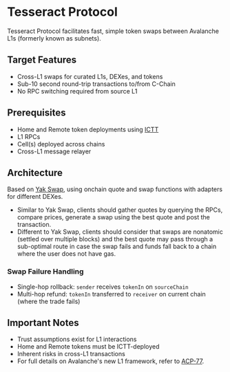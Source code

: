 # Tesseract Protocol

Tesseract Protocol facilitates fast, simple token swaps between Avalanche L1s (formerly known as subnets).

## Target Features

- Cross-L1 swaps for curated L1s, DEXes, and tokens
- Sub-10 second round-trip transactions to/from C-Chain
- No RPC switching required from source L1

## Prerequisites

- Home and Remote token deployments using [ICTT](https://github.com/ava-labs/avalanche-interchain-token-transfer)
- L1 RPCs
- Cell(s) deployed across chains
- Cross-L1 message relayer

## Architecture

Based on [Yak Swap](https://github.com/yieldyak/yak-aggregator), using onchain quote and swap functions with adapters for different DEXes.

- Similar to Yak Swap, clients should gather quotes by querying the RPCs, compare prices, generate a swap using the best quote and post the transaction.
- Different to Yak Swap, clients should consider that swaps are nonatomic (settled over multiple blocks) and the best quote may pass through a sub-optimal route in case the swap fails and funds fall back to a chain where the user does not have gas.

### Swap Failure Handling

- Single-hop rollback: `sender` receives `tokenIn` on `sourceChain`
- Multi-hop refund: `tokenIn` transferred to `receiver` on current chain (where the trade fails)

## Important Notes

- Trust assumptions exist for L1 interactions
- Home and Remote tokens must be ICTT-deployed
- Inherent risks in cross-L1 transactions
- For full details on Avalanche's new L1 framework, refer to [ACP-77](https://github.com/avalanche-foundation/ACPs/blob/main/ACPs/77-reinventing-subnets/README.md).
